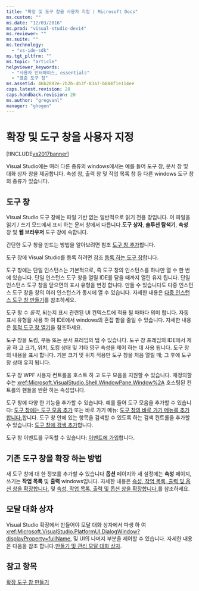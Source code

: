 ```yaml
---
title: "확장 및 도구 창을 사용자 지정 | Microsoft Docs"
ms.custom: ""
ms.date: "12/03/2016"
ms.prod: "visual-studio-dev14"
ms.reviewer: ""
ms.suite: ""
ms.technology: 
  - "vs-ide-sdk"
ms.tgt_pltfrm: ""
ms.topic: "article"
helpviewer_keywords: 
  - "사용자 인터페이스, essentials"
  - "표준 도구 창"
ms.assetid: 46b2892e-7b2b-4b3f-83a7-b884f1e114ee
caps.latest.revision: 20
caps.handback.revision: 20
ms.author: "gregvanl"
manager: "ghogen"
---
```

# 확장 및 도구 창을 사용자 지정
[!INCLUDE[vs2017banner](../code-quality/includes/vs2017banner.md)]

Visual Studio에는 여러 다른 종류의 windows에서는 예를 들어 도구 창, 문서 창 및 대화 상자 창을 제공합니다. 속성 창, 출력 창 및 작업 목록 창 등 다른 windows 도구 창의 종류가 있습니다.  
  
## 도구 창  
 Visual Studio 도구 창에는 파일 기반 없는 일반적으로 읽기 전용 창입니다. 이 파일을 읽기 \/ 쓰기 모드에서 표시 하는 문서 창에서 다릅니다.**도구 상자**, **솔루션 탐색기**, **속성** 창 및 **웹 브라우저** 도구 창에 속합니다.  
  
 간단한 도구 창을 만드는 방법을 알아보려면 참조 [도구 창 추가](../extensibility/adding-a-tool-window.md)합니다.  
  
 도구 창에 Visual Studio를 등록 하려면 참조 [등록 하는 도구 창](../extensibility/registering-a-tool-window.md)합니다.  
  
 도구 창에는 단일 인스턴스는 기본적으로, 즉 도구 창의 인스턴스를 하나만 열 수 한 번에 있습니다. 단일 인스턴스 도구 창을 열릴 IDE를 닫을 때까지 열린 유지 됩니다. 단일 인스턴스 도구 창을 닫으면의 표시 유형을 변경 합니다. 만들 수 있습니다도 다중 인스턴스 도구 창을 창의 여러 인스턴스가 동시에 열 수 있습니다. 자세한 내용은 [다중 인스턴스 도구 창 만들기](../extensibility/creating-a-multi-instance-tool-window.md)를 참조하세요.  
  
 도구 창 수 *동적*, 되는지 표시 관련된 UI 컨텍스트에 적용 될 때마다 의미 합니다. 자동 표시 유형을 사용 하 여 IDE에서 windows의 혼잡 함을 줄일 수 있습니다. 자세한 내용은 [동적 도구 창 열기](../extensibility/opening-a-dynamic-tool-window.md)을 참조하세요.  
  
 도구 창을 도킹, 부동 또는 문서 프레임의 탭 수 있습니다. 도구 창 프레임의 IDE에서 제공 하 고 크기, 위치, 도킹 상태 및 기타 영구 속성을 제어 하는 데 사용 됩니다. 도구 창의 내용을 표시 합니다. 기본 크기 및 위치 적용만 도구 창을 처음 열릴 때; 그 후에 도구 창 상태 유지 됩니다.  
  
 도구 창 WPF 사용자 컨트롤을 호스트 하 고 도구 모음을 지원할 수 있습니다. 재정의할 수는 <xref:Microsoft.VisualStudio.Shell.WindowPane.Window%2A> 호스팅된 컨트롤의 핸들을 반환 하는 속성입니다.  
  
 도구 창에 다양 한 기능을 추가할 수 있습니다. 예를 들어 도구 모음을 추가할 수 있습니다: [도구 창에는 도구 모음 추가](../extensibility/adding-a-toolbar-to-a-tool-window.md) 또는 바로 가기 메뉴: [도구 창의 바로 가기 메뉴를 추가합니다.](../extensibility/adding-a-shortcut-menu-in-a-tool-window.md)합니다. 도구 창 안에 있는 항목을 검색할 수 있도록 하는 검색 컨트롤을 추가할 수 있습니다: [도구 창에 검색 추가](../extensibility/adding-search-to-a-tool-window.md)합니다.  
  
 도구 창 이벤트를 구독할 수 있습니다: [이벤트에 가입](../extensibility/subscribing-to-an-event.md)합니다.  
  
## 기존 도구 창을 확장 하는 방법  
 새 도구 창에 대 한 정보를 추가할 수 있습니다 **옵션** 페이지와 새 설정에는 **속성** 페이지, 쓰기는 **작업 목록** 및 **출력** windows입니다. 자세한 내용은 [속성, 작업 목록, 출력 및 옵션 창을 확장합니다.](../extensibility/extending-the-properties-task-list-output-and-options-windows.md) 및 [속성, 작업 목록, 출력 및 옵션 창을 확장합니다.](../extensibility/extending-the-properties-task-list-output-and-options-windows.md)를 참조하세요.  
  
## 모달 대화 상자  
 Visual Studio 확장에서 만들어야 모달 대화 상자에서 파생 하 여 <xref:Microsoft.VisualStudio.PlatformUI.DialogWindow?displayProperty=fullName>, 및 UI의 나머지 부분을 제어할 수 있습니다. 자세한 내용은 다음을 참조 합니다.[만들기 및 관리 모달 대화 상자](../extensibility/creating-and-managing-modal-dialog-boxes.md).  
  
## 참고 항목  
 [확장 도구 창 만들기](../extensibility/creating-an-extension-with-a-tool-window.md)